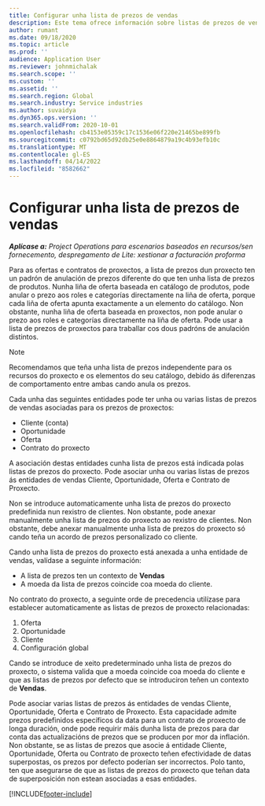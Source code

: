 ```yaml
---
title: Configurar unha lista de prezos de vendas
description: Este tema ofrece información sobre listas de prezos de vendas para a fixación de prezos de proxectos.
author: rumant
ms.date: 09/18/2020
ms.topic: article
ms.prod: ''
audience: Application User
ms.reviewer: johnmichalak
ms.search.scope: ''
ms.custom: ''
ms.assetid: ''
ms.search.region: Global
ms.search.industry: Service industries
ms.author: suvaidya
ms.dyn365.ops.version: ''
ms.search.validFrom: 2020-10-01
ms.openlocfilehash: cb4153e05359c17c1536e06f220e21465be899fb
ms.sourcegitcommit: c0792bd65d92db25e0e8864879a19c4b93efb10c
ms.translationtype: MT
ms.contentlocale: gl-ES
ms.lasthandoff: 04/14/2022
ms.locfileid: "8582662"
---
```

# <a name="set-up-a-sales-price-list"></a>Configurar unha lista de prezos de vendas

_**Aplícase a:** Project Operations para escenarios baseados en recursos/sen fornecemento, despregamento de Lite: xestionar a facturación proforma_

Para as ofertas e contratos de proxectos, a lista de prezos dun proxecto ten un padrón de anulación de prezos diferente do que ten unha lista de prezos de produtos. Nunha liña de oferta baseada en catálogo de produtos, pode anular o prezo aos roles e categorías directamente na liña de oferta, porque cada liña de oferta apunta exactamente a un elemento do catálogo. Non obstante, nunha liña de oferta baseada en proxectos, non pode anular o prezo aos roles e categorías directamente na liña de oferta. Pode usar a lista de prezos de proxectos para traballar cos dous padróns de anulación distintos.

> [!NOTE]
> Recomendamos que teña unha lista de prezos independente para os recursos do proxecto e os elementos do seu catálogo, debido ás diferenzas de comportamento entre ambas cando anula os prezos.

Cada unha das seguintes entidades pode ter unha ou varias listas de prezos de vendas asociadas para os prezos de proxectos:

- Cliente (conta) 
- Oportunidade 
- Oferta 
- Contrato do proxecto

A asociación destas entidades cunha lista de prezos está indicada polas listas de prezos do proxecto. Pode asociar unha ou varias listas de prezos ás entidades de vendas Cliente, Oportunidade, Oferta e Contrato de Proxecto.

Non se introduce automaticamente unha lista de prezos do proxecto predefinida nun rexistro de clientes. Non obstante, pode anexar manualmente unha lista de prezos do proxecto ao rexistro de clientes. Non obstante, debe anexar manualmente unha lista de prezos do proxecto só cando teña un acordo de prezos personalizado co cliente. 

Cando unha lista de prezos do proxecto está anexada a unha entidade de vendas, valídase a seguinte información:

- A lista de prezos ten un contexto de **Vendas** 
- A moeda da lista de prezos coincide coa moeda do cliente. 

No contrato do proxecto, a seguinte orde de precedencia utilízase para establecer automaticamente as listas de prezos de proxecto relacionadas:

1. Oferta
2. Oportunidade
3. Cliente 
4. Configuración global 

Cando se introduce de xeito predeterminado unha lista de prezos do proxecto, o sistema valida que a moeda coincide coa moeda do cliente e que as listas de prezos por defecto que se introduciron teñen un contexto de **Vendas**.

Pode asociar varias listas de prezos ás entidades de vendas Cliente, Oportunidade, Oferta e Contrato de Proxecto. Esta capacidade admite prezos predefinidos específicos da data para un contrato de proxecto de longa duración, onde pode requirir máis dunha lista de prezos para dar conta das actualizacións de prezos que se producen por mor da inflación. Non obstante, se as listas de prezos que asocie á entidade Cliente, Oportunidade, Oferta ou Contrato de proxecto teñen efectividade de datas superpostas, os prezos por defecto poderían ser incorrectos. Polo tanto, ten que asegurarse de que as listas de prezos do proxecto que teñan data de superposición non estean asociadas a esas entidades.


[!INCLUDE[footer-include](../includes/footer-banner.md)]